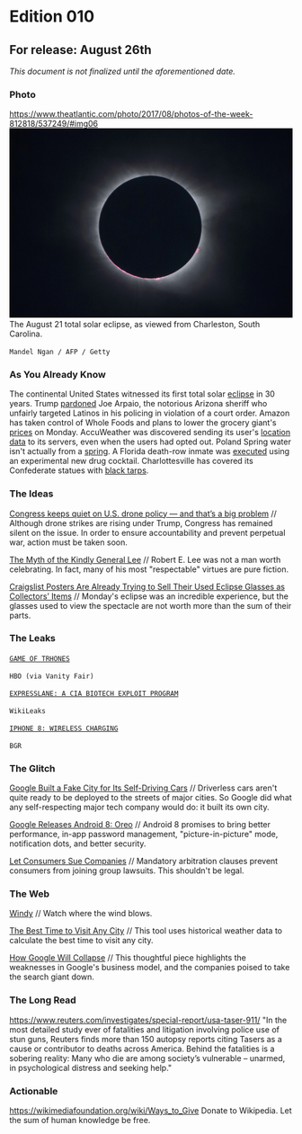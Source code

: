 # Edition 010

## For release: August 26th

_This document is not finalized until the aforementioned date._

### Photo

https://www.theatlantic.com/photo/2017/08/photos-of-the-week-812818/537249/#img06
![eclipse.jpg](eclipse.jpg)
The August 21 total solar eclipse, as viewed from Charleston, South Carolina.

`Mandel Ngan / AFP / Getty`

### As You Already Know
The continental United States witnessed its first total solar [eclipse](http://www.telegraph.co.uk/news/2017/08/22/solar-eclipse-2017-best-images-video-funny-reaction-us-witnesses/) in 30 years. Trump [pardoned](https://apnews.com/fd2f3f72f49d45ae925f9f11d715a7c8/President-Trump-grants-pardon-to-former-Sheriff-Joe-Arpaio-of-Arizona) Joe Arpaio, the notorious Arizona sheriff who unfairly targeted Latinos in his policing in violation of a court order. Amazon has taken control of Whole Foods and plans to lower the grocery giant's [prices](http://money.cnn.com/2017/08/24/news/companies/amazon-whole-foods/index.html) on Monday. AccuWeather was discovered sending its user's [location data](http://www.zdnet.com/article/accuweather-caught-sending-geo-location-data-even-when-denied-access/) to its servers, even when the users had opted out. Poland Spring water isn't actually from a [spring](https://www.washingtonpost.com/news/business/wp/2017/08/22/not-one-drop-of-poland-spring-bottled-water-is-from-a-spring-lawsuit-claims/). A Florida death-row inmate was [executed](http://www.cnn.com/2017/08/24/health/florida-death-row-inmate-execution/index.html) using an experimental new drug cocktail. Charlottesville has covered its Confederate statues with [black tarps](http://www.chicagotribune.com/news/nationworld/ct-charlottesville-confederate-statue-black-shroud-20170823-story.html).

### The Ideas

[Congress keeps quiet on U.S. drone policy — and that’s a big problem](https://www.washingtonpost.com/news/monkey-cage/wp/2017/08/24/congress-keeps-quiet-on-u-s-drone-policy-and-thats-a-big-problem/) // Although drone strikes are rising under Trump, Congress has remained silent on the issue. In order to ensure accountability and prevent perpetual war, action must be taken soon.

[The Myth of the Kindly General Lee](https://www.theatlantic.com/politics/archive/2017/06/the-myth-of-the-kindly-general-lee/529038/) // Robert E. Lee was not a man worth celebrating. In fact, many of his most "respectable" virtues are pure fiction.

[Craigslist Posters Are Already Trying to Sell Their Used Eclipse Glasses as Collectors’ Items](http://www.slate.com/blogs/moneybox/2017/08/21/craigslist_posters_are_already_trying_to_sell_their_used_eclipse_glasses.html) // Monday's eclipse was an incredible experience, but the glasses used to view the spectacle are not worth more than the sum of their parts.

### The Leaks

[`GAME OF TRHONES`](https://www.vanityfair.com/hollywood/2017/08/game-of-thrones-leak-hbo-spain)

`HBO (via Vanity Fair)`

[`EXPRESSLANE: A CIA BIOTECH EXPLOIT PROGRAM`](https://wikileaks.org/vault7/#ExpressLane)

`WikiLeaks`

[`IPHONE 8: WIRELESS CHARGING`](http://bgr.com/2017/08/25/iphone-8-wireless-charging-feature-leak/)

`BGR`

### The Glitch
[Google Built a Fake City for Its Self-Driving Cars](http://www.slate.com/blogs/future_tense/2017/08/25/google_affiliated_waymo_built_a_fake_city_in_california_to_test_its_self.html) // Driverless cars aren't quite ready to be deployed to the streets of major cities. So Google did what any self-respecting major tech company would do: it built its own city.

[Google Releases Android 8: Oreo](https://www.android.com/versions/oreo-8-0/) // Android 8 promises to bring better performance, in-app password management, "picture-in-picture" mode, notification dots, and better security.

[Let Consumers Sue Companies](https://www.nytimes.com/2017/08/22/opinion/let-consumers-sue-companies.html) // Mandatory arbitration clauses prevent consumers from joining group lawsuits. This shouldn't be legal.

### The Web

[Windy](https://www.windy.com/?33.119,-78.926,5) // Watch where the wind blows.

[The Best Time to Visit Any City](https://championtraveler.com/travel-weather-map/) // This tool uses historical weather data to calculate the best time to visit any city.

[How Google Will Collapse](https://hackernoon.com/how-google-collapsed-b6ffa82198ee) // This thoughtful piece highlights the weaknesses in Google's business model, and the companies poised to take the search giant down.

### The Long Read
https://www.reuters.com/investigates/special-report/usa-taser-911/ "In the most detailed study ever of fatalities and litigation involving police use of stun guns, Reuters finds more than 150 autopsy reports citing Tasers as a cause or contributor to deaths across America. Behind the fatalities is a sobering reality: Many who die are among society’s vulnerable – unarmed, in psychological distress and seeking help."

### Actionable
https://wikimediafoundation.org/wiki/Ways_to_Give Donate to Wikipedia. Let the sum of human knowledge be free.
